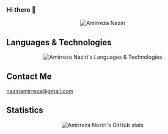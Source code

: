 ### Hi there 👋

  <p align="center">
    <img src="https://github-profile-summary-cards.vercel.app/api/cards/profile-details?username=Amir79Naziri&theme=dracula" alt="Amirreza Naziri"/><br/>
  </p>

## Languages & Technologies
<p align="center">
  <img src="https://github-profile-summary-cards.vercel.app/api/cards/repos-per-language?username=Amir79Naziri&theme=dracula" alt="Amirreza Naziri's Languages & Technologies"/><br/>
</p>


## Contact Me

naziriamirreza@gmail.com


## Statistics

<p align="center">
  <img src="https://github-readme-stats.vercel.app/api?username=Amir79Naziri&show_icons=true&theme=dracula" alt="Amirreza Naziri's GitHub stats"/><br/>
</p>

